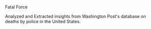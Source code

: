 Fatal Force

Analyzed and Extracted insights from Washington Post's database on deaths by police in the United States.
